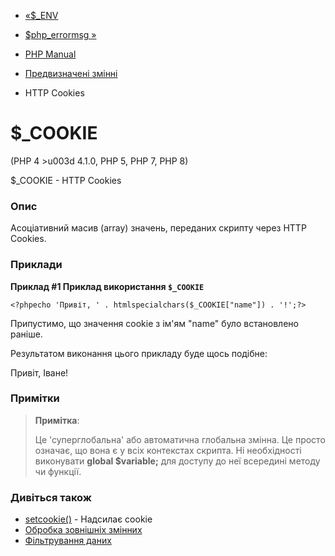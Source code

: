 - [«$\_ENV](reserved.variables.environment.md)
- [$php_errormsg »](reserved.variables.phperrormsg.md)

- [PHP Manual](index.md)
- [Предвизначені змінні](reserved.variables.md)
- HTTP Cookies

# $\_COOKIE

(PHP 4 \>u003d 4.1.0, PHP 5, PHP 7, PHP 8)

$\_COOKIE - HTTP Cookies

### Опис

Асоціативний масив (array) значень, переданих скрипту через HTTP
Cookies.

### Приклади

**Приклад #1 Приклад використання `$_COOKIE`**

`<?phpecho 'Привіт, ' . htmlspecialchars($_COOKIE["name"]) . '!';?> `

Припустимо, що значення cookie з ім'ям "name" було встановлено раніше.

Результатом виконання цього прикладу буде щось подібне:

Привіт, Іване!

### Примітки

> **Примітка**:
>
> Це 'суперглобальна' або автоматична глобальна змінна. Це
> просто означає, що вона є у всіх контекстах скрипта. Ні
> необхідності виконувати **global $variable;** для доступу до неї всередині
> методу чи функції.

### Дивіться також

- [setcookie()](function.setcookie.md) - Надсилає cookie
- [Обробка зовнішніх змінних](language.variables.external.md)
- [Фільтрування даних](book.filter.md)
